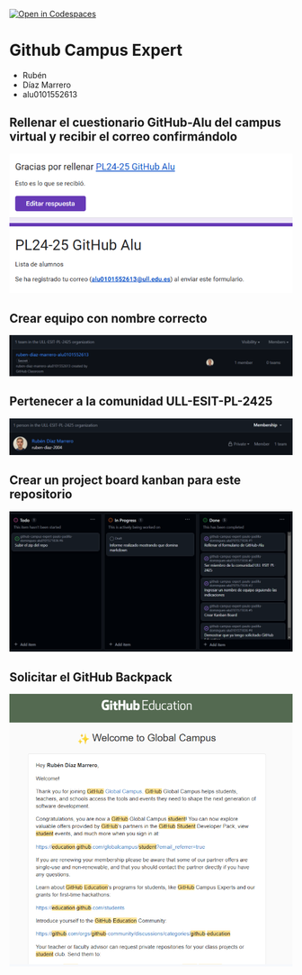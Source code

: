 [![Open in Codespaces](https://classroom.github.com/assets/launch-codespace-2972f46106e565e64193e422d61a12cf1da4916b45550586e14ef0a7c637dd04.svg)](https://classroom.github.com/open-in-codespaces?assignment_repo_id=17987402)
# Github Campus Expert 

- Rubén 
- Díaz Marrero 
- alu0101552613

## Rellenar el cuestionario GitHub-Alu del campus virtual y recibir el correo confirmándolo

![correo de confirmacion del cuestionario](docs/correo_cuestionario.png)

## Crear equipo con nombre correcto

![equipo](docs/team.png)

## Pertenecer a la comunidad ULL-ESIT-PL-2425

![organization member](docs/member.PNG)

## Crear un project board kanban para este repositorio

![project board kanban](docs/project_board.png)

## Solicitar el GitHub Backpack

![github backpack](docs/githubeducation.png)
